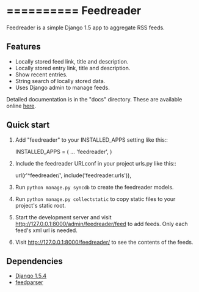 ==========
Feedreader
==========

Feedreader is a simple Django 1.5 app to aggregate RSS feeds.

Features
--------

* Locally stored feed link, title and description.
* Locally stored entry link, title and description.
* Show recent entries.
* String search of locally stored data.
* Uses Django admin to manage feeds.

Detailed documentation is in the "docs" directory.
These are available online 
[here](http://ahernp.com/static/doc/django-feedreader/).

Quick start
-----------

1. Add "feedreader" to your INSTALLED_APPS setting like this::

      INSTALLED_APPS = (
          ...
          'feedreader',
      )

2. Include the feedreader URLconf in your project urls.py like this::

      url(r'^feedreader/', include('feedreader.urls')),

3. Run `python manage.py syncdb` to create the feedreader models.

4. Run `python manage.py collectstatic` to copy static files to your 
   project's static root.

5. Start the development server and visit 
   http://127.0.0.1:8000/admin/feedreader/feed to add feeds. 
   Only each feed's xml url is needed.

6. Visit http://127.0.0.1:8000/feedreader/ to see the contents of the feeds.

Dependencies
------------

* [Django 1.5.4](https://pypi.python.org/pypi/Django/1.5.4)
* [feedparser](https://pypi.python.org/pypi/feedparser)
